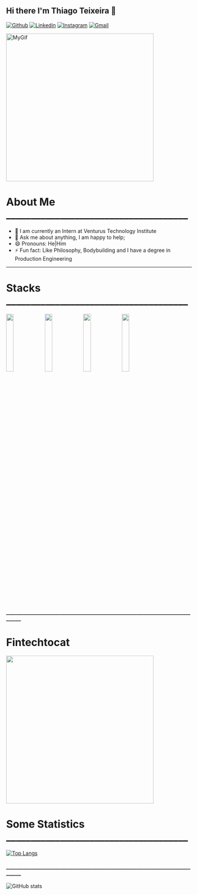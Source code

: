 ## Hi there I'm Thiago Teixeira 👋
[![Github](https://img.shields.io/badge/-Github-000?style=flat&logo=Github&logoColor=white)](https://github.com/texeirathiago)
[![Linkedin](https://img.shields.io/badge/-LinkedIn-blue?style=flat&logo=Linkedin&logoColor=white)](https://www.linkedin.com/in/thiagopereirateixeira/)
[![Instagram](https://img.shields.io/badge/-Instagram-c13584?style=flat&labelColor=c13584&logo=instagram&logoColor=white)](https://www.instagram.com/thiagopcteixeira/)
[![Gmail](https://img.shields.io/badge/-Gmail-c14438?style=flat&logo=Gmail&logoColor=white)](mailto:thiago.rtf@gmail.com)

<img alt="MyGif" height="400"  src="https://c.tenor.com/qJ5evVs-_uUAAAAC/coding.gif"/>
<!--
**TexeiraThiago/TexeiraThiago** is a ✨ _special_ ✨ repository because its `README.md` (this file) appears on your GitHub profile.
Here are some ideas to get you started:
-->

# About Me _____________________________________
- 🔭 I am currently an Intern at Venturus Technology Institute<br>
- 💬 Ask me about anything, I am happy to help;
- 😄 Pronouns: He|Him<br>
- ⚡ Fun fact: Like Philosophy, Bodybuilding and I have a degree in Production Engineering 
____
# Stacks _____________________________________
<code><img width="20%" src="https://www.vectorlogo.zone/logos/java/java-ar21.svg"></code>
<code><img width="20%" src="https://www.vectorlogo.zone/logos/kotlinlang/kotlinlang-ar21.svg"></code>
<code><img width="20%" src="https://www.vectorlogo.zone/logos/android/android-ar21.svg"></code>
<code><img width="20%" src="https://www.vectorlogo.zone/logos/git-scm/git-scm-ar21.svg"></code>
#### _________________________________________________________________________________
# Fintechtocat
<img align="lef" width="400" height="400" src="https://octodex.github.com/images/Fintechtocat.png?raw=true">

# Some Statistics _____________________________________
[![Top Langs](https://github-readme-stats.vercel.app/api/top-langs/?username=TexeiraThiago)](https://github.com/TexeiraThiago/github-readme-stats)
#### _________________________________________________________________________________
![GitHub stats](https://github-readme-stats.vercel.app/api?username=TexeiraThiago&show_icons=true&theme=dracula)


